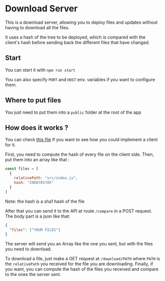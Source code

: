 # Download Server

This is a download server, allowing you to deploy files and updates without having to download all the files.

It uses a hash of the tree to be deployed, which is compared with the client's hash before sending back the different files that have changed.

## Start

You can start it with `npm run start`

You can also specify `PORT` and `HOST` env. variables if you want to configure them.

## Where to put files
You just need to put them into a `public` folder at the root of the app

## How does it works ?

You can check [this file](https://github.com/loockeeer/download-server/edit/master/test/index.js) if you want to see how you could implement a client for it.

First, you need to compute the hash of every file on the client side.
Then, put them into an array like that : 
```js
const files = [
  {
    relativePath: "src/index.js",
    hash: "2988785785"
  }
]
```
Note: the hash is a sha1 hash of the file 

After that you can send it to the API at route `/compare` in a POST request. The body part is a json like that: 
```json
{
  "files": ["YOUR FILES"]
}
```

The server will send you an Array like the one you sent, but with the files you need to download.

To download a file, just make a GET request at `/download/PATH` where `PATH` is the `relativePath` you received for the file you are downloading. Finally, if you want, you can compute the hash of the files you received and compare to the ones the server sent.
